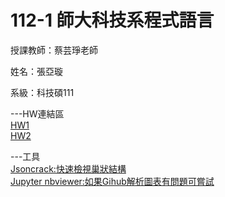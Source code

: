 # 112-1 師大科技系程式語言</br>

授課教師：蔡芸琤老師</br>

姓名：張亞璇</br>

系級：科技碩111</br>

---HW連結區
</br>
[HW1](HW/HW1/HW1.ipynb)</br>
[HW2](HW/HW2/HW2.ipynb)</br>

---工具
</br>
[Jsoncrack:快速檢視巢狀結構](https://jsoncrack.com/editor)
</br>
[Jupyter nbviewer:如果Gihub解析圖表有問題可嘗試](https://nbviewer.org/)
